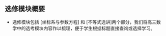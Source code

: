 ## 选修模块概要<!-- {docsify-ignore} -->

* 选修模块包括 [坐标系与参数方程] 和 [不等式选讲]两个部分，我们将高三数学中的选考模块内容作以梳理，便于学生根据标题直接查询或选择学习。
